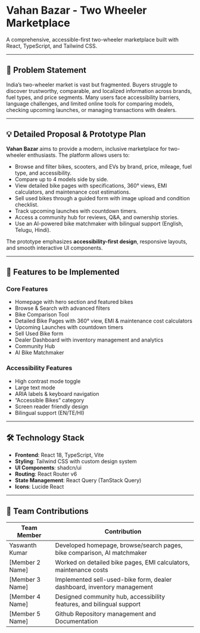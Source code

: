 # Vahan Bazar - Two Wheeler Marketplace

A comprehensive, accessible-first two-wheeler marketplace built with React, TypeScript, and Tailwind CSS.

---

## 📝 Problem Statement

India’s two-wheeler market is vast but fragmented. Buyers struggle to discover trustworthy, comparable, and localized information across brands, fuel types, and price segments. Many users face accessibility barriers, language challenges, and limited online tools for comparing models, checking upcoming launches, or managing transactions with dealers.

---

## 💡 Detailed Proposal & Prototype Plan

**Vahan Bazar** aims to provide a modern, inclusive marketplace for two-wheeler enthusiasts. The platform allows users to:
- Browse and filter bikes, scooters, and EVs by brand, price, mileage, fuel type, and accessibility.
- Compare up to 4 models side by side.
- View detailed bike pages with specifications, 360° views, EMI calculators, and maintenance cost estimations.
- Sell used bikes through a guided form with image upload and condition checklist.
- Track upcoming launches with countdown timers.
- Access a community hub for reviews, Q&A, and ownership stories.
- Use an AI-powered bike matchmaker with bilingual support (English, Telugu, Hindi).

The prototype emphasizes **accessibility-first design**, responsive layouts, and smooth interactive UI components.  

---

## 🚀 Features to be Implemented

### Core Features
- Homepage with hero section and featured bikes
- Browse & Search with advanced filters
- Bike Comparison Tool
- Detailed Bike Pages with 360° view, EMI & maintenance cost calculators
- Upcoming Launches with countdown timers
- Sell Used Bike form
- Dealer Dashboard with inventory management and analytics
- Community Hub
- AI Bike Matchmaker

### Accessibility Features
- High contrast mode toggle
- Large text mode
- ARIA labels & keyboard navigation
- “Accessible Bikes” category
- Screen reader friendly design
- Bilingual support (EN/TE/HI)

---

## 🛠️ Technology Stack

- **Frontend**: React 18, TypeScript, Vite
- **Styling**: Tailwind CSS with custom design system
- **UI Components**: shadcn/ui
- **Routing**: React Router v6
- **State Management**: React Query (TanStack Query)
- **Icons**: Lucide React

---

## 👥 Team Contributions

| Team Member        | Contribution                                                                 |
|-------------------|----------------------------------------------------------------------------|
| Yaswanth Kumar     | Developed homepage, browse/search pages, bike comparison, AI matchmaker    |
| [Member 2 Name]   | Worked on detailed bike pages, EMI calculators, maintenance costs          |
| [Member 3 Name]   | Implemented sell-used-bike form, dealer dashboard, inventory management    |
| [Member 4 Name]   | Designed community hub, accessibility features, and bilingual support     |
|[Member 5 Name]    |  Github Repository management and Documentation                            |
